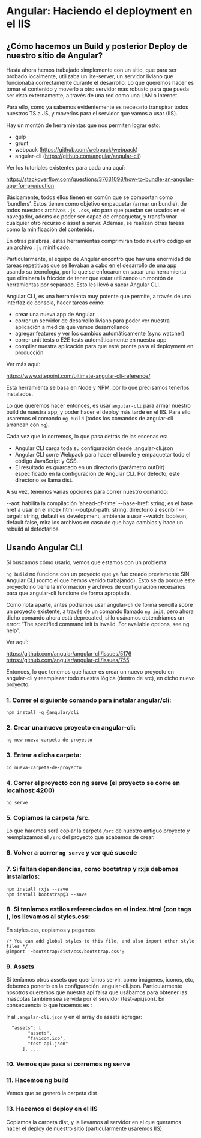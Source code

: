 # Angular: Haciendo el deployment en el IIS

## ¿Cómo hacemos un Build y posterior Deploy de nuestro sitio de Angular?

Hasta ahora hemos trabajado simplemente con un sitio, que para ser probado localmente, utilizaba un lite-server, un servidor liviano que funcionaba correctamente durante el desarrollo. Lo que queremos hacer es tomar el contenido y moverlo a otro servidor más robusto para que pueda ser visto externamente, a través de una red como una LAN o Internet. 

Para ello, como ya sabemos evidentemente es necesario transpirar todos nuestros TS a JS, y moverlos para el servidor que vamos a usar (IIS).

Hay un montón de herramientas que nos permiten lograr esto:

- gulp
- grunt
- webpack (https://github.com/webpack/webpack)
- angular-cli (https://github.com/angular/angular-cli)

Ver los tutoriales existentes para cada una aquí:

https://stackoverflow.com/questions/37631098/how-to-bundle-an-angular-app-for-production

Básicamente, todos ellos tienen en común que se comportan como ‘bundlers’. Estos tienen como objetivo empaquetar (armar un bundle), de todos nuestros archivos ```.js```, ```.css```, etc para que puedan ser usados en el navegador, adems de poder ser capaz de empaquetar, y transformar cualquier otro recurso o asset a servir. Además, se realizan otras tareas como la minificación del contenido. 

En otras palabras, estas herramientas comprimirán todo nuestro código en un archivo ```.js``` minificado.

Particularmente, el equipo de Angular encontró que hay una enormidad de tareas repetitivas que se llevaban a cabo en el desarrollo de una app usando su tecnología, por lo que se enfocaron en sacar una herramienta que eliminara la fricción de tener que estar utilizando un montón de herramientas por separado. Esto les llevó a sacar Angular CLI.

Angular CLI, es una herramienta muy potente que permite, a través de una interfaz de consola, hacer tareas como:

* crear una nueva app de Angular
* correr un servidor de desarrollo liviano para poder ver nuestra aplicación a medida que vamos desarrollando
* agregar features y ver los cambios automáticamente (sync watcher)
* correr unit tests  o E2E tests automáticamente en nuestra app
* compilar nuestra aplicación para que esté pronta para el deployment en producción

Ver más aquí:

https://www.sitepoint.com/ultimate-angular-cli-reference/

Esta herramienta se basa en Node y NPM, por lo que precisamos tenerlos instalados.

Lo que queremos hacer entonces, es usar ```angular-cli``` para armar nuestro build de nuestra app, y poder hacer el deploy más tarde en el IIS. Para ello usaremos el comando ```ng build``` (todos los comandos de angular-cli arrancan con ```ng```).

Cada vez que lo corremos, lo que pasa detrás de las escenas es:

* Angular CLI carga toda su configuración desde  .angular-cli.json
* Angular CLI corre Webpack para hacer el bundle y empaquetar todo el código   JavaScript y CSS.
* El resultado es guardado en un directorio (parámetro outDir) especificado en la configuración de Angular CLI. Por defecto, este directorio se llama dist.

A su vez, tenemos varias opciones para correr nuestro comando:

--aot: habilita la compilación ‘ahead-of-time’
--base-href: string, es el base href a usar en el index.html
--output-path: string, directorio a escribir 
--target: string, default es development, ambiente a usar 
--watch: boolean, default false, mira los archivos en caso de que haya cambios y hace un rebuild al detectarlos

## Usando Angular CLI

Si buscamos cómo usarlo, vemos que estamos con un problema: 

```ng build``` no funciona con un proyecto que ya fue creado previamente SIN Angular CLI (como el que hemos venido trabajando). Esto se da porque este proyecto no tiene la información y archivos de configuración necesarios para que angular-cli funcione de forma apropiada. 

Como nota aparte, antes podíamos usar angular-cli de forma sencilla sobre un proyecto existente, a través de un comando llamado ```ng init```, pero ahora dicho comando ahora está deprecated, si lo usáramos obtendríamos un error: “The specified command init is invalid. For available options, see ng help”.

Ver aquí: 

https://github.com/angular/angular-cli/issues/5176
https://github.com/angular/angular-cli/issues/755

Entonces, lo que tenemos que hacer es crear un nuevo proyecto en angular-cli y reemplazar todo nuestra lógica (dentro de src), en dicho nuevo proyecto.

### 1. Correr el siguiente comando para instalar angular/cli:

```npm install -g @angular/cli```

### 2. Crear una nuevo proyecto en angular-cli:

```ng new nueva-carpeta-de-proyecto```

### 3. Entrar a dicha carpeta:

```cd nueva-carpeta-de-proyecto```

### 4. Correr el proyecto con ng serve (el proyecto se corre en localhost:4200)

```ng serve```

### 5. Copiamos la carpeta /src.

Lo que haremos será copiar la carpeta ```/src``` de nuestro antiguo proyecto y reemplazamos el ```/src``` del proyecto que acabamos de crear.

### 6. Volver a correr ```ng serve``` y ver qué sucede

### 7. Si faltan dependencias, como bootstrap y rxjs debemos instalarlos:

```
npm install rxjs --save 
npm install bootstrap@3 --save
```

### 8. Si teníamos estilos referenciados en el index.html (con tags <link>), los llevamos al styles.css:

En styles.css, copiamos y pegamos

```
/* You can add global styles to this file, and also import other style files */
@import '~bootstrap/dist/css/bootstrap.css';
```

### 9. Assets

Si teníamos otros assets que queríamos servir, como imágenes, iconos, etc, debemos ponerlo en la configuración .angular-cli.json. Particularmente nosotros queremos que nuestra api falsa que usábamos para obtener las mascotas también sea servida por el servidor (test-api.json). En consecuencia lo que hacemos es :

Ir al ```.angular-cli.json``` y en el array de assets agregar:

```
  "assets": [
        "assets",
        "favicon.ico",
        "test-api.json"
      ], ...
```    
      
### 10. Vemos que pasa si corremos ng serve

### 11. Hacemos ng build

Vemos que se generó la carpeta dist

### 13. Hacemos el deploy en el IIS

Copiamos la carpeta dist, y la llevamos al servidor en el que queramos hacer el deploy de nuestro sitio (particularmente usaremos IIS).





